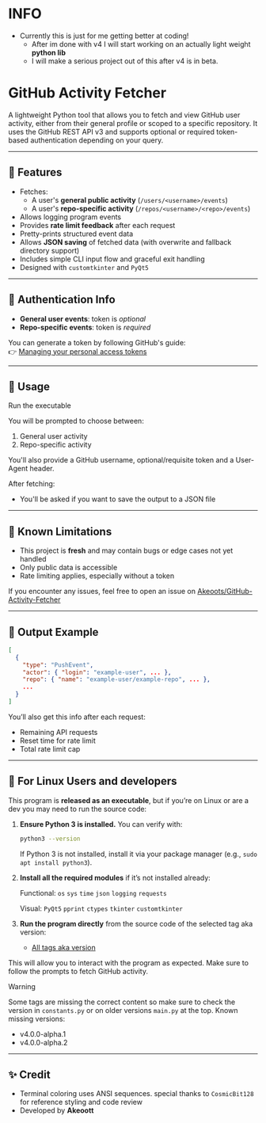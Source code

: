 # INFO
* Currently this is just for me getting better at coding!
  * After im done with v4 I will start working on an actually light weight **python lib**
  * I will make a serious project out of this after v4 is in beta.

# GitHub Activity Fetcher

A lightweight Python tool that allows you to fetch and view GitHub user activity, either from their general profile or scoped to a specific repository. It uses the GitHub REST API v3 and supports optional or required token-based authentication depending on your query.

---

## 🧠 Features

- Fetches:
  - A user's **general public activity** (`/users/<username>/events`)
  - A user's **repo-specific activity** (`/repos/<username>/<repo>/events`)
- Allows logging program events
- Provides **rate limit feedback** after each request
- Pretty-prints structured event data
- Allows **JSON saving** of fetched data (with overwrite and fallback directory support)
- Includes simple CLI input flow and graceful exit handling
- Designed with `customtkinter` and `PyQt5`

---


## 🔐 Authentication Info

- **General user events**: token is *optional*
- **Repo-specific events**: token is *required*

You can generate a token by following GitHub's guide:  
👉 [Managing your personal access tokens](https://docs.github.com/en/authentication/keeping-your-account-and-data-secure/managing-your-personal-access-tokens)

---

## 🚀 Usage

Run the executable

You will be prompted to choose between:
1. General user activity
2. Repo-specific activity

You'll also provide a GitHub username, optional/requisite token and a User-Agent header.

After fetching:
- You'll be asked if you want to save the output to a JSON file

---

## 🧪 Known Limitations

- This project is **fresh** and may contain bugs or edge cases not yet handled
- Only public data is accessible
- Rate limiting applies, especially without a token

If you encounter any issues, feel free to open an issue on [Akeoots/GitHub-Activity-Fetcher](https://github.com/Akeoots/GitHub-Activity-Fetcher/issues)

---

## 📁 Output Example

```json
[
  {
    "type": "PushEvent",
    "actor": { "login": "example-user", ... },
    "repo": { "name": "example-user/example-repo", ... },
    ...
  }
]
```

You’ll also get this info after each request:
- Remaining API requests
- Reset time for rate limit
- Total rate limit cap

---

## 🐧 For Linux Users and developers

This program is **released as an executable**, but if you’re on Linux or are a dev you may need to run the source code:

1. **Ensure Python 3 is installed.** You can verify with:
   ```bash
   python3 --version
   ```
   If Python 3 is not installed, install it via your package manager (e.g., `sudo apt install python3`).

2. **Install all the required modules** if it’s not installed already:

   Functional:
       `os`
       `sys`
       `time`
       `json`
       `logging`
       `requests`

   Visual:
       `PyQt5`
       `pprint`
       `ctypes`
       `tkinter`
       `customtkinter`

3. **Run the program directly** from the source code of the selected tag aka version:
   - [All tags aka version](https://github.com/Akeoottt/GitHub-Activity-Fetcher/tags)

This will allow you to interact with the program as expected. Make sure to follow the prompts to fetch GitHub activity.

> [!WARNING]
> Some tags are missing the correct content so make sure to check the version in `constants.py` or on older versions `main.py` at the top.
> Known missing versions:
>   * v4.0.0-alpha.1
>   * v4.0.0-alpha.2



---

## ✨ Credit

- Terminal coloring uses ANSI sequences. special thanks to `CosmicBit128` for reference styling and code review
- Developed by **Akeoott**
